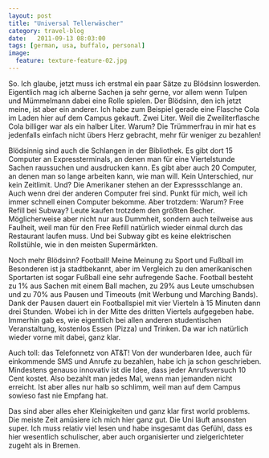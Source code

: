 ```yaml
---
layout: post
title: "Universal Tellerwäscher"
category: travel-blog
date:   2011-09-13 08:03:00
tags: [german, usa, buffalo, personal]
image:
  feature: texture-feature-02.jpg
---
```


So. Ich glaube, jetzt muss ich erstmal ein paar Sätze zu Blödsinn loswerden. Eigentlich mag ich alberne Sachen ja sehr gerne, vor allem wenn Tulpen und Mümmelmann dabei eine Rolle spielen. Der Blödsinn, den ich jetzt meine, ist aber ein anderer. Ich habe zum Beispiel gerade eine Flasche Cola im Laden hier auf dem Campus gekauft. Zwei Liter. Weil die Zweiliterflasche Cola billiger war als ein halber Liter. Warum? Die Trümmerfrau in mir hat es jedenfalls einfach nicht übers Herz gebracht, mehr für weniger zu bezahlen! 

Blödsinnig sind auch die Schlangen in der Bibliothek. Es gibt dort 15 Computer an Expressterminals, an denen man für eine Viertelstunde Sachen raussuchen und ausdrucken kann. Es gibt aber auch 20 Computer, an denen man so lange arbeiten kann, wie man will. Kein Unterschied, nur kein Zeitlimit. Und? Die Amerikaner stehen an der Expressschlange an. Auch wenn drei der anderen Computer frei sind. Punkt für mich, weil ich immer schnell einen Computer bekomme. Aber trotzdem: Warum?
Free Refill bei Subway? Leute kaufen trotzdem den größten Becher. Möglicherweise aber nicht nur aus Dummheit, sondern auch teilweise aus Faulheit, weil man für den Free Refill natürlich wieder einmal durch das Restaurant laufen muss. Und bei Subway gibt es keine elektrischen Rollstühle, wie in den meisten Supermärkten.

Noch mehr Blödsinn? Football! Meine Meinung zu Sport und Fußball im Besonderen ist ja stadtbekannt, aber im Vergleich zu den amerikanischen Sportarten ist sogar Fußball eine sehr aufregende Sache. Football besteht zu 1% aus Sachen mit einem Ball machen, zu 29% aus Leute umschubsen und zu 70% aus Pausen und Timeouts (mit Werbung und Marching Bands). Dank der Pausen dauert ein Footballspiel mit vier Vierteln à 15 Minuten dann drei Stunden. Wobei ich in der Mitte des dritten Viertels aufgegeben habe. Immerhin gab es, wie eigentlich bei allen anderen studentischen Veranstaltung, kostenlos Essen (Pizza) und Trinken. Da war ich natürlich wieder vorne mit dabei, ganz klar.

Auch toll: das Telefonnetz von AT&T! Von der wunderbaren Idee, auch für einkommende SMS und Anrufe zu bezahlen, habe ich ja schon geschrieben. Mindestens genauso innovativ ist die Idee, dass jeder Anrufsversuch 10 Cent kostet. Also bezahlt man jedes Mal, wenn man jemanden nicht erreicht. Ist aber alles nur halb so schlimm, weil man auf dem Campus sowieso fast nie Empfang hat.

Das sind aber alles eher Kleinigkeiten und ganz klar first world problems. Die meiste Zeit amüsiere ich mich hier ganz gut. Die Uni läuft ansonsten super. Ich muss relativ viel lesen und habe insgesamt das Gefühl, dass es hier wesentlich schulischer, aber auch organisierter und zielgerichteter zugeht als in Bremen.

